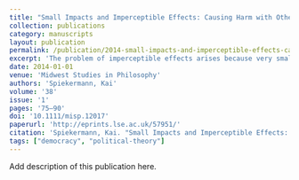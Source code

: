 ```yaml
---
title: "Small Impacts and Imperceptible Effects: Causing Harm with Others"
collection: publications
category: manuscripts
layout: publication
permalink: /publication/2014-small-impacts-and-imperceptible-effects-causing-ha
excerpt: 'The problem of imperceptible effects arises because very small changes are not perceived, even if many of these small changes together are. If the normatively relevant consequences of an action, holding all other actions fixed, cannot be perceived, we are challenged to explain what makes the action wrong. I argue that an action can be wrong because it can cause an effect together with other actions.'
date: 2014-01-01
venue: 'Midwest Studies in Philosophy'
authors: 'Spiekermann, Kai'
volume: '38'
issue: '1'
pages: '75–90'
doi: '10.1111/misp.12017'
paperurl: 'http://eprints.lse.ac.uk/57951/'
citation: 'Spiekermann, Kai. "Small Impacts and Imperceptible Effects: Causing Harm with Others." <em>Midwest Studies in Philosophy</em> 38, no. 1 (2014): 75–90.'
tags: ["democracy", "political-theory"]
---
```


Add description of this publication here.